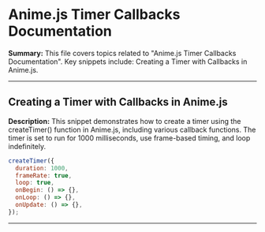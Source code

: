 # Anime.js Timer Callbacks Documentation

**Summary:** This file covers topics related to "Anime.js Timer Callbacks Documentation". Key snippets include: Creating a Timer with Callbacks in Anime.js.

---

## Creating a Timer with Callbacks in Anime.js

**Description:** This snippet demonstrates how to create a timer using the createTimer() function in Anime.js, including various callback functions. The timer is set to run for 1000 milliseconds, use frame-based timing, and loop indefinitely.

```javascript
createTimer({
  duration: 1000,
  frameRate: true,
  loop: true,
  onBegin: () => {},
  onLoop: () => {},
  onUpdate: () => {},
});
```

---